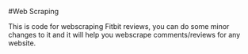 #Web Scraping

This is code for webscraping Fitbit reviews, you can do some minor changes to it and it will help you webscrape comments/reviews for any website.
